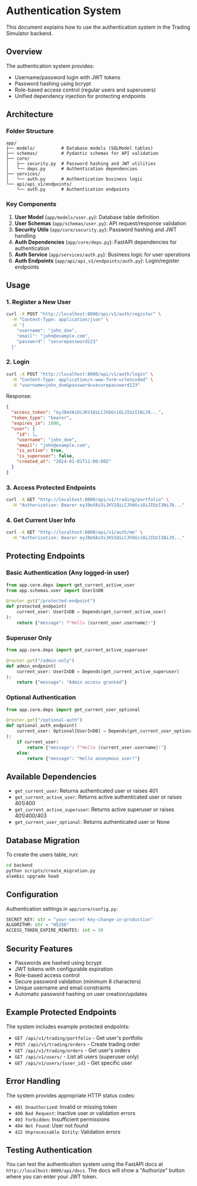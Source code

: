 # Authentication System

This document explains how to use the authentication system in the Trading Simulator backend.

## Overview

The authentication system provides:
- Username/password login with JWT tokens
- Password hashing using bcrypt
- Role-based access control (regular users and superusers)
- Unified dependency injection for protecting endpoints

## Architecture

### Folder Structure
```
app/
├── models/          # Database models (SQLModel tables)
├── schemas/         # Pydantic schemas for API validation
├── core/
│   ├── security.py  # Password hashing and JWT utilities
│   └── deps.py      # Authentication dependencies
├── services/
│   └── auth.py      # Authentication business logic
└── api/api_v1/endpoints/
    └── auth.py      # Authentication endpoints
```

### Key Components

1. **User Model** (`app/models/user.py`): Database table definition
2. **User Schemas** (`app/schemas/user.py`): API request/response validation
3. **Security Utils** (`app/core/security.py`): Password hashing and JWT handling
4. **Auth Dependencies** (`app/core/deps.py`): FastAPI dependencies for authentication
5. **Auth Service** (`app/services/auth.py`): Business logic for user operations
6. **Auth Endpoints** (`app/api/api_v1/endpoints/auth.py`): Login/register endpoints

## Usage

### 1. Register a New User

```bash
curl -X POST "http://localhost:8000/api/v1/auth/register" \
  -H "Content-Type: application/json" \
  -d '{
    "username": "john_doe",
    "email": "john@example.com",
    "password": "securepassword123"
  }'
```

### 2. Login

```bash
curl -X POST "http://localhost:8000/api/v1/auth/login" \
  -H "Content-Type: application/x-www-form-urlencoded" \
  -d "username=john_doe&password=securepassword123"
```

Response:
```json
{
  "access_token": "eyJ0eXAiOiJKV1QiLCJhbGciOiJIUzI1NiJ9...",
  "token_type": "bearer",
  "expires_in": 1800,
  "user": {
    "id": 1,
    "username": "john_doe",
    "email": "john@example.com",
    "is_active": true,
    "is_superuser": false,
    "created_at": "2024-01-01T12:00:00Z"
  }
}
```

### 3. Access Protected Endpoints

```bash
curl -X GET "http://localhost:8000/api/v1/trading/portfolio" \
  -H "Authorization: Bearer eyJ0eXAiOiJKV1QiLCJhbGciOiJIUzI1NiJ9..."
```

### 4. Get Current User Info

```bash
curl -X GET "http://localhost:8000/api/v1/auth/me" \
  -H "Authorization: Bearer eyJ0eXAiOiJKV1QiLCJhbGciOiJIUzI1NiJ9..."
```

## Protecting Endpoints

### Basic Authentication (Any logged-in user)

```python
from app.core.deps import get_current_active_user
from app.schemas.user import UserInDB

@router.get("/protected-endpoint")
def protected_endpoint(
    current_user: UserInDB = Depends(get_current_active_user)
):
    return {"message": f"Hello {current_user.username}!"}
```

### Superuser Only

```python
from app.core.deps import get_current_active_superuser

@router.get("/admin-only")
def admin_endpoint(
    current_user: UserInDB = Depends(get_current_active_superuser)
):
    return {"message": "Admin access granted"}
```

### Optional Authentication

```python
from app.core.deps import get_current_user_optional

@router.get("/optional-auth")
def optional_auth_endpoint(
    current_user: Optional[UserInDB] = Depends(get_current_user_optional)
):
    if current_user:
        return {"message": f"Hello {current_user.username}!"}
    else:
        return {"message": "Hello anonymous user!"}
```

## Available Dependencies

- `get_current_user`: Returns authenticated user or raises 401
- `get_current_active_user`: Returns active authenticated user or raises 401/400
- `get_current_active_superuser`: Returns active superuser or raises 401/400/403
- `get_current_user_optional`: Returns authenticated user or None

## Database Migration

To create the users table, run:

```bash
cd backend
python scripts/create_migration.py
alembic upgrade head
```

## Configuration

Authentication settings in `app/core/config.py`:

```python
SECRET_KEY: str = "your-secret-key-change-in-production"
ALGORITHM: str = "HS256"
ACCESS_TOKEN_EXPIRE_MINUTES: int = 30
```

## Security Features

- Passwords are hashed using bcrypt
- JWT tokens with configurable expiration
- Role-based access control
- Secure password validation (minimum 8 characters)
- Unique username and email constraints
- Automatic password hashing on user creation/updates

## Example Protected Endpoints

The system includes example protected endpoints:

- `GET /api/v1/trading/portfolio` - Get user's portfolio
- `POST /api/v1/trading/orders` - Create trading order
- `GET /api/v1/trading/orders` - Get user's orders
- `GET /api/v1/users/` - List all users (superuser only)
- `GET /api/v1/users/{user_id}` - Get specific user

## Error Handling

The system provides appropriate HTTP status codes:

- `401 Unauthorized`: Invalid or missing token
- `400 Bad Request`: Inactive user or validation errors
- `403 Forbidden`: Insufficient permissions
- `404 Not Found`: User not found
- `422 Unprocessable Entity`: Validation errors

## Testing Authentication

You can test the authentication system using the FastAPI docs at `http://localhost:8000/api/docs`. The docs will show a "Authorize" button where you can enter your JWT token.

